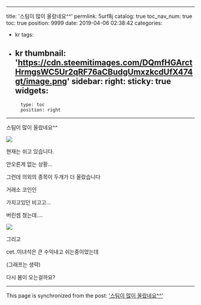 
---
title: '스팀이 많이 올랐네요^^'
permlink: 5urf8j
catalog: true
toc_nav_num: true
toc: true
position: 9999
date: 2019-04-06 02:38:42
categories:
- kr
tags:
- kr
thumbnail: 'https://cdn.steemitimages.com/DQmfHGArctHrmgsWC5Ur2qRF76aCBudgUmxzkcdUfX474gt/image.png'
sidebar:
    right:
        sticky: true
widgets:
    -
        type: toc
        position: right
---


스팀이 많이 올랐네요^^ 

![](https://cdn.steemitimages.com/DQmfHGArctHrmgsWC5Ur2qRF76aCBudgUmxzkcdUfX474gt/image.png)

현재는 쉬고 있습니다.

안오른게 없는 상황...

그런데 의외의 종목이 두개가 더 올랐습니다

거래소 코인인

가지고있던 비고고...

버린셈 쳤는데....

![](https://cdn.steemitimages.com/DQme7ogwQs5r2pf5S91G4WWzJuvtXv8iC1vePR1BFycJBLR/image.png)

그리고 

cet..이녀석은 큰 수익내고 쉬는중이었는데

(그래프는 생략)

다시 봄이 오는걸까요?

- - -

This page is synchronized from the post: ['스팀이 많이 올랐네요^^'](https://steemit.com/@virus707/5urf8j)
